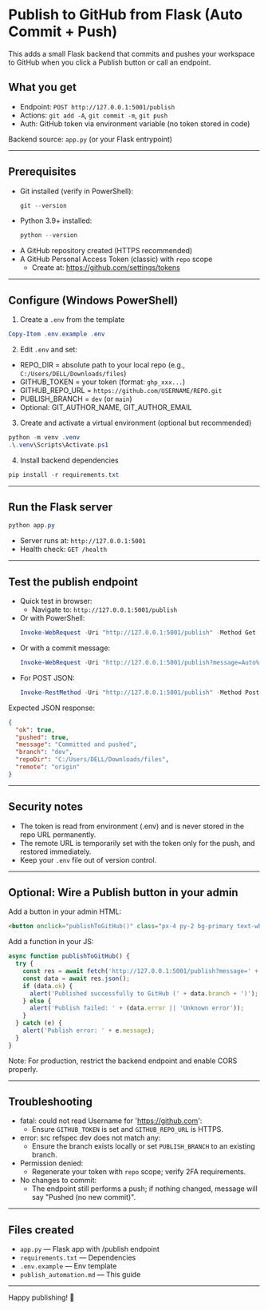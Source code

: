 # Publish to GitHub from Flask (Auto Commit + Push)

This adds a small Flask backend that commits and pushes your workspace to GitHub when you click a Publish button or call an endpoint.

## What you get
- Endpoint: `POST http://127.0.0.1:5001/publish`
- Actions: `git add -A`, `git commit -m`, `git push`
- Auth: GitHub token via environment variable (no token stored in code)

Backend source: `app.py` (or your Flask entrypoint)

---

## Prerequisites

- Git installed (verify in PowerShell):
  ```powershell
  git --version
  ```
- Python 3.9+ installed:
  ```powershell
  python --version
  ```
- A GitHub repository created (HTTPS recommended)
- A GitHub Personal Access Token (classic) with `repo` scope
  - Create at: https://github.com/settings/tokens

---

## Configure (Windows PowerShell)

1) Create a `.env` from the template
```powershell
Copy-Item .env.example .env
```

2) Edit `.env` and set:
- REPO_DIR = absolute path to your local repo (e.g., `C:/Users/DELL/Downloads/files`)
- GITHUB_TOKEN = your token (format: `ghp_xxx...`)
- GITHUB_REPO_URL = `https://github.com/USERNAME/REPO.git`
- PUBLISH_BRANCH = `dev` (or `main`)
- Optional: GIT_AUTHOR_NAME, GIT_AUTHOR_EMAIL

3) Create and activate a virtual environment (optional but recommended)
```powershell
python -m venv .venv
.\.venv\Scripts\Activate.ps1
```

4) Install backend dependencies
```powershell
pip install -r requirements.txt
```

---

## Run the Flask server
```powershell
python app.py
```
- Server runs at: `http://127.0.0.1:5001`
- Health check: `GET /health`

---

## Test the publish endpoint

- Quick test in browser:
  - Navigate to: `http://127.0.0.1:5001/publish`
- Or with PowerShell:
  ```powershell
  Invoke-WebRequest -Uri "http://127.0.0.1:5001/publish" -Method Get | Select-Object -ExpandProperty Content
  ```
- Or with a commit message:
  ```powershell
  Invoke-WebRequest -Uri "http://127.0.0.1:5001/publish?message=Auto%20publish%20from%20admin" -Method Get | Select-Object -ExpandProperty Content
  ```
- For POST JSON:
  ```powershell
  Invoke-RestMethod -Uri "http://127.0.0.1:5001/publish" -Method Post -ContentType 'application/json' -Body '{"message":"Auto publish from site"}'
  ```

Expected JSON response:
```json
{
  "ok": true,
  "pushed": true,
  "message": "Committed and pushed",
  "branch": "dev",
  "repoDir": "C:/Users/DELL/Downloads/files",
  "remote": "origin"
}
```

---

## Security notes

- The token is read from environment (.env) and is never stored in the repo URL permanently.
- The remote URL is temporarily set with the token only for the push, and restored immediately.
- Keep your `.env` file out of version control.

---

## Optional: Wire a Publish button in your admin

Add a button in your admin HTML:
```html
<button onclick="publishToGitHub()" class="px-4 py-2 bg-primary text-white rounded">Publish</button>
```

Add a function in your JS:
```javascript
async function publishToGitHub() {
  try {
    const res = await fetch('http://127.0.0.1:5001/publish?message=' + encodeURIComponent('Publish from Admin'), { method: 'GET' });
    const data = await res.json();
    if (data.ok) {
      alert('Published successfully to GitHub (' + data.branch + ')');
    } else {
      alert('Publish failed: ' + (data.error || 'Unknown error'));
    }
  } catch (e) {
    alert('Publish error: ' + e.message);
  }
}
```

Note: For production, restrict the backend endpoint and enable CORS properly.

---

## Troubleshooting

- fatal: could not read Username for 'https://github.com':
  - Ensure `GITHUB_TOKEN` is set and `GITHUB_REPO_URL` is HTTPS.
- error: src refspec dev does not match any:
  - Ensure the branch exists locally or set `PUBLISH_BRANCH` to an existing branch.
- Permission denied:
  - Regenerate your token with `repo` scope; verify 2FA requirements.
- No changes to commit:
  - The endpoint still performs a push; if nothing changed, message will say "Pushed (no new commit)".

---

## Files created
- `app.py` — Flask app with /publish endpoint
- `requirements.txt` — Dependencies
- `.env.example` — Env template
- `publish_automation.md` — This guide

---

Happy publishing! 🚀